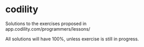 # codility
Solutions to the exercises proposed in app.codility.com/programmers/lessons/

All solutions will have 100%, unless exercise is still in progress.
